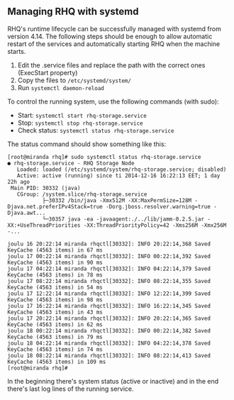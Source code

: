 ## Managing RHQ with systemd

RHQ's runtime lifecycle can be successfully managed with systemd from version 4.14. The following steps should be enough to allow automatic restart of the services and automatically starting RHQ when the machine starts.

1. Edit the .service files and replace the path with the correct ones (ExecStart property)
2. Copy the files to ```/etc/systemd/system/```
3. Run ```systemctl daemon-reload```

To control the running system, use the following commands (with sudo):

* Start: ```systemctl start rhq-storage.service```
* Stop: ```systemctl stop rhq-storage.service```
* Check status: ```systemctl status rhq-storage.service```

The status command should show something like this:

```
[root@miranda rhq]# sudo systemctl status rhq-storage.service
● rhq-storage.service - RHQ Storage Node
   Loaded: loaded (/etc/systemd/system/rhq-storage.service; disabled)
   Active: active (running) since ti 2014-12-16 16:22:13 EET; 1 day 22h ago
 Main PID: 30332 (java)
   CGroup: /system.slice/rhq-storage.service
           ├─30332 /bin/java -Xmx512M -XX:MaxPermSize=128M -Djava.net.preferIPv4Stack=true -Dorg.jboss.resolver.warning=true -Djava.awt...
           └─30357 java -ea -javaagent:./../lib/jamm-0.2.5.jar -XX:+UseThreadPriorities -XX:ThreadPriorityPolicy=42 -Xms256M -Xmx256M -...

joulu 16 20:22:14 miranda rhqctl[30332]: INFO 20:22:14,368 Saved KeyCache (4563 items) in 67 ms
joulu 17 00:22:14 miranda rhqctl[30332]: INFO 00:22:14,392 Saved KeyCache (4563 items) in 90 ms
joulu 17 04:22:14 miranda rhqctl[30332]: INFO 04:22:14,379 Saved KeyCache (4563 items) in 78 ms
joulu 17 08:22:14 miranda rhqctl[30332]: INFO 08:22:14,355 Saved KeyCache (4563 items) in 54 ms
joulu 17 12:22:14 miranda rhqctl[30332]: INFO 12:22:14,399 Saved KeyCache (4563 items) in 98 ms
joulu 17 16:22:14 miranda rhqctl[30332]: INFO 16:22:14,345 Saved KeyCache (4563 items) in 43 ms
joulu 17 20:22:14 miranda rhqctl[30332]: INFO 20:22:14,365 Saved KeyCache (4563 items) in 62 ms
joulu 18 00:22:14 miranda rhqctl[30332]: INFO 00:22:14,382 Saved KeyCache (4563 items) in 79 ms
joulu 18 04:22:14 miranda rhqctl[30332]: INFO 04:22:14,378 Saved KeyCache (4563 items) in 74 ms
joulu 18 08:22:14 miranda rhqctl[30332]: INFO 08:22:14,413 Saved KeyCache (4563 items) in 109 ms
[root@miranda rhq]#
```

In the beginning there's system status (active or inactive) and in the end there's last log lines of the running service.
